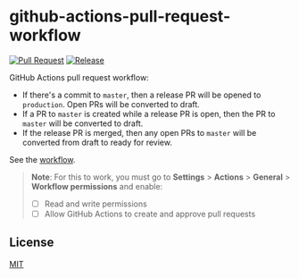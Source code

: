 # github-actions-pull-request-workflow

[![Pull Request](https://github.com/remarkablemark/github-actions-pull-request-workflow/actions/workflows/pull-request.yml/badge.svg)](https://github.com/remarkablemark/github-actions-pull-request-workflow/actions/workflows/pull-request.yml)
[![Release](https://github.com/remarkablemark/github-actions-pull-request-workflow/actions/workflows/release.yml/badge.svg)](https://github.com/remarkablemark/github-actions-pull-request-workflow/actions/workflows/release.yml)

GitHub Actions pull request workflow:

- If there's a commit to `master`, then a release PR will be opened to `production`. Open PRs will be converted to draft.
- If a PR to `master` is created while a release PR is open, then the PR to `master` will be converted to draft.
- If the release PR is merged, then any open PRs to `master` will be converted from draft to ready for review.

See the [workflow](.github/workflows/pull-request.yml).

> **Note**: For this to work, you must go to **Settings** > **Actions** > **General** > **Workflow permissions** and enable:
>
> - [ ] Read and write permissions
> - [ ] Allow GitHub Actions to create and approve pull requests

## License

[MIT](LICENSE)

